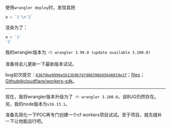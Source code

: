 <!--
 * @Author: LetMeFly
 * @Date: 2025-01-09 16:21:19
 * @LastEditors: LetMeFly.xyz
 * @LastEditTime: 2025-01-09 16:43:42
-->
使用`wrangler deploy`时，发现其把

```js
a = `1'\n'2`
```

渲染为了：

```js
a = `1'
'2`
```

我的wrangler版本为` ⛅️ wrangler 3.99.0 (update available 3.100.0)`

准备待会儿更新一下最新版本试试。

bug初次提交：[`63679be9996e5b13b9b7d7d88396b95646019e2f`](https://github.com/LetMeFly666/LeetCode/commit/63679be9996e5b13b9b7d7d88396b95646019e2f)；[files](https://github.com/LetMeFly666/LeetCode/commit/63679be9996e5b13b9b7d7d88396b95646019e2f)；[Github@cloudflare/workers-sdk](https://github.com/cloudflare/workers-sdk/)。

---

现在，我将wrangler版本升级为了` ⛅️ wrangler 3.100.0`，该BUG仍然存在。另，我的node版本为`v16.13.1`。

准备先简化一下POC再专门创建一个cf workers项目试试。至于项目，就先缝补一下让他能运行吧。
